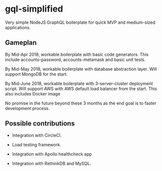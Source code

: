 # gql-simplified
Very simple NodeJS GraphQL boilerplate for quick MVP and medium-sized applications.

## Gameplan
By Mid-Apr 2018, workable boilerplate with basic code generators. This include accounts-password, accounts-metamask and basic unit tests.

By Mid-May 2018, workable boilerplate with database abstraction layer. Will support MongoDB for the start.

By Mid-June 2018, workable boilerplate with 3-server-cluster deployment script. Will support AWS with AWS default load balancer from the start. This also includes Docker image

No promise in the future beyond these 3 months as the end goal is to faster development process.

## Possible contributions
- Integration with CircleCI.

- Load testing framework.

- Integration with Apollo healthcheck app

- Integration with RethinkDB and MySQL.

